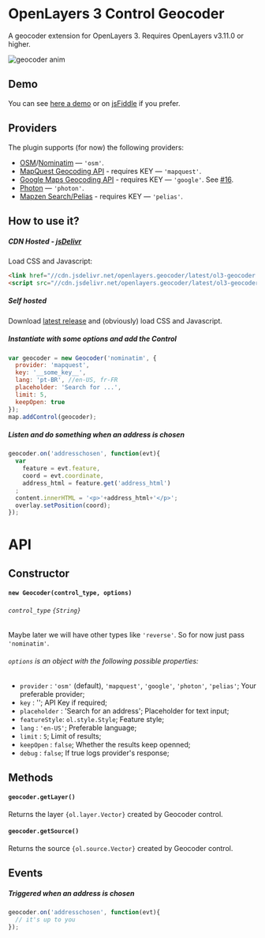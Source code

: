 # OpenLayers 3 Control Geocoder
A geocoder extension for OpenLayers 3.
Requires OpenLayers v3.11.0 or higher.

![geocoder anim](https://raw.githubusercontent.com/jonataswalker/ol3-geocoder/screenshots/images/anim.gif)

## Demo
You can see [here a demo](http://rawgit.com/jonataswalker/ol3-geocoder/master/examples/control-nominatim.html) or on [jsFiddle](http://jsfiddle.net/jonataswalker/c4qv9afb/) if you prefer.

## Providers
The plugin supports (for now) the following providers:

* [OSM](http://www.openstreetmap.org/)/[Nominatim](http://wiki.openstreetmap.org/wiki/Nominatim) &mdash; `'osm'`.
* [MapQuest Geocoding API](http://open.mapquestapi.com/nominatim/) - requires KEY  &mdash; `'mapquest'`.
* [Google Maps Geocoding API](https://developers.google.com/maps/documentation/geocoding/intro) - requires KEY  &mdash; `'google'`. See [#16](https://github.com/jonataswalker/ol3-geocoder/issues/16).
* [Photon](http://photon.komoot.de/)  &mdash; `'photon'`.
* [Mapzen Search/Pelias](https://mapzen.com/projects/search) - requires KEY  &mdash; `'pelias'`.

## How to use it?
##### CDN Hosted - [jsDelivr](http://www.jsdelivr.com/projects/openlayers.geocoder)
Load CSS and Javascript:
```HTML
<link href="//cdn.jsdelivr.net/openlayers.geocoder/latest/ol3-geocoder.min.css" rel="stylesheet">
<script src="//cdn.jsdelivr.net/openlayers.geocoder/latest/ol3-geocoder.js"></script>
```
##### Self hosted
Download [latest release](https://github.com/jonataswalker/ol3-geocoder/releases/latest) and (obviously) load CSS and Javascript.

##### Instantiate with some options and add the Control
```javascript
var geocoder = new Geocoder('nominatim', {
  provider: 'mapquest',
  key: '__some_key__',
  lang: 'pt-BR', //en-US, fr-FR
  placeholder: 'Search for ...',
  limit: 5,
  keepOpen: true
});
map.addControl(geocoder);
```

##### Listen and do something when an address is chosen
```javascript
geocoder.on('addresschosen', function(evt){
  var
    feature = evt.feature,
    coord = evt.coordinate,
    address_html = feature.get('address_html')
  ;
  content.innerHTML = '<p>'+address_html+'</p>';
  overlay.setPosition(coord);
});
```

# API

## Constructor

#### `new Geocoder(control_type, options)`

###### `control_type` `{String}`
Maybe later we will have other types like `'reverse'`. So for now just pass `'nominatim'`.

###### `options` is an object with the following possible properties:
* `provider`    : `'osm'` (default), `'mapquest'`, `'google'`, `'photon'`, `'pelias'`; Your preferable provider;
* `key`         : ''; API Key if required;
* `placeholder` : 'Search for an address'; Placeholder for text input;
* `featureStyle`: `ol.style.Style`; Feature style;
* `lang`        : `'en-US'`; Preferable language;
* `limit`       : `5`; Limit of results;
* `keepOpen`    : `false`; Whether the results keep openned;
* `debug`       : `false`; If true logs provider's response;

## Methods

#### `geocoder.getLayer()`
Returns the layer `{ol.layer.Vector}` created by Geocoder control.

#### `geocoder.getSource()`
Returns the source `{ol.source.Vector}` created by Geocoder control.

## Events

##### Triggered when an address is chosen
```javascript
geocoder.on('addresschosen', function(evt){
  // it's up to you
});
```
